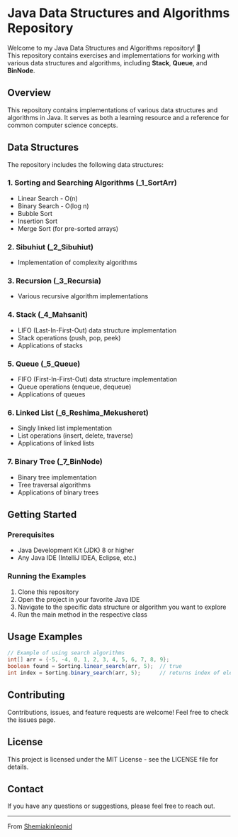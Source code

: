 # Java Data Structures and Algorithms Repository

Welcome to my Java Data Structures and Algorithms repository! 🚀  
This repository contains exercises and implementations for working with various data structures and algorithms, including **Stack**, **Queue**, and **BinNode**.  

## Overview

This repository contains implementations of various data structures and algorithms in Java. It serves as both a learning resource and a reference for common computer science concepts.

## Data Structures

The repository includes the following data structures:

### 1. Sorting and Searching Algorithms (_1_SortArr)
- Linear Search - O(n)
- Binary Search - O(log n)
- Bubble Sort
- Insertion Sort
- Merge Sort (for pre-sorted arrays)

### 2. Sibuhiut (_2_Sibuhiut)
- Implementation of complexity algorithms

### 3. Recursion (_3_Recursia)
- Various recursive algorithm implementations

### 4. Stack (_4_Mahsanit)
- LIFO (Last-In-First-Out) data structure implementation
- Stack operations (push, pop, peek)
- Applications of stacks

### 5. Queue (_5_Queue)
- FIFO (First-In-First-Out) data structure implementation
- Queue operations (enqueue, dequeue)
- Applications of queues

### 6. Linked List (_6_Reshima_Mekusheret)
- Singly linked list implementation
- List operations (insert, delete, traverse)
- Applications of linked lists

### 7. Binary Tree (_7_BinNode)
- Binary tree implementation
- Tree traversal algorithms
- Applications of binary trees

## Getting Started

### Prerequisites
- Java Development Kit (JDK) 8 or higher
- Any Java IDE (IntelliJ IDEA, Eclipse, etc.)

### Running the Examples
1. Clone this repository
2. Open the project in your favorite Java IDE
3. Navigate to the specific data structure or algorithm you want to explore
4. Run the main method in the respective class

## Usage Examples

```java
// Example of using search algorithms
int[] arr = {-5, -4, 0, 1, 2, 3, 4, 5, 6, 7, 8, 9};
boolean found = Sorting.linear_search(arr, 5);  // true
int index = Sorting.binary_search(arr, 5);      // returns index of element 5
```

## Contributing

Contributions, issues, and feature requests are welcome! Feel free to check the issues page.

## License

This project is licensed under the MIT License - see the LICENSE file for details.

## Contact

If you have any questions or suggestions, please feel free to reach out.

---

 From [Shemiakinleonid](https://github.com/Shemiakinleonid)




